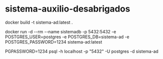 # sistema-auxilio-desabrigados

docker build -t sistema-ad:latest .

docker run -d --rm --name sistemadb -p 5432:5432 -e POSTGRES_USER=postgres -e POSTGRES_DB=sistema-ad -e POSTGRES_PASSWORD=1234 sistema-ad:latest

PGPASSWORD=1234 psql -h localhost -p "5432" -U postgres -d sistema-ad